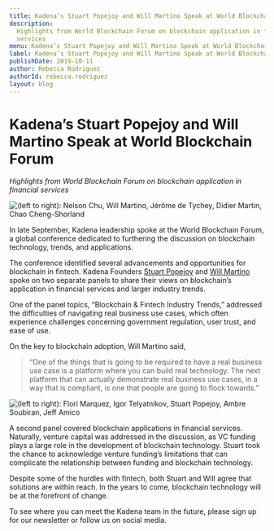 ```yaml
---
title: Kadena’s Stuart Popejoy and Will Martino Speak at World Blockchain Forum
description:
  Highlights from World Blockchain Forum on blockchain application in financial
  services
menu: Kadena’s Stuart Popejoy and Will Martino Speak at World Blockchain Forum
label: Kadena’s Stuart Popejoy and Will Martino Speak at World Blockchain Forum
publishDate: 2019-10-11
author: Rebecca Rodriguez
authorId: rebecca.rodriguez
layout: blog
---
```


# Kadena’s Stuart Popejoy and Will Martino Speak at World Blockchain Forum

_Highlights from World Blockchain Forum on blockchain application in financial
services_

![(left to right): Nelson Chu, Will Martino, Jérôme de Tychey, Didier Martin, Chao Cheng-Shorland](/assets/blog/0_LBqMHBRpVAueiHqI.jpg)

In late September, Kadena leadership spoke at the World Blockchain Forum, a
global conference dedicated to furthering the discussion on blockchain
technology, trends, and applications.

The conference identified several advancements and opportunities for blockchain
in fintech. Kadena Founders
[Stuart Popejoy](https://twitter.com/sirlensalot?lang=en) and
[Will Martino](https://twitter.com/_wjmartino_?lang=en) spoke on two separate
panels to share their views on blockchain’s application in financial services
and larger industry trends.

One of the panel topics, “Blockchain & Fintech Industry Trends,” addressed the
difficulties of navigating real business use cases, which often experience
challenges concerning government regulation, user trust, and ease of use.

On the key to blockchain adoption, Will Martino said,

> “One of the things that is going to be required to have a real business use
> case is a platform where you can build real technology. The next platform that
> can actually demonstrate real business use cases, in a way that is compliant,
> is one that people are going to flock towards.”

![(left to right): Flori Marquez, Igor Telyatnikov, Stuart Popejoy, Ambre Soubiran, Jeff Amico](/assets/blog/0_BLcP8JaBHihUHtR0.jpg)

A second panel covered blockchain applications in financial services. Naturally,
venture capital was addressed in the discussion, as VC funding plays a large
role in the development of blockchain technology. Stuart took the chance to
acknowledge venture funding’s limitations that can complicate the relationship
between funding and blockchain technology.

Despite some of the hurdles with fintech, both Stuart and Will agree that
solutions are within reach. In the years to come, blockchain technology will be
at the forefront of change.

To see where you can meet the Kadena team in the future, please sign up for our
newsletter or follow us on social media.
